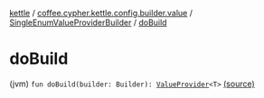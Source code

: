 [kettle](../../index.md) / [coffee.cypher.kettle.config.builder.value](../index.md) / [SingleEnumValueProviderBuilder](index.md) / [doBuild](./do-build.md)

# doBuild

(jvm) `fun doBuild(builder: Builder): `[`ValueProvider`](../../coffee.cypher.kettle.config.value/-value-provider/index.md)`<T>` [(source)](https://github.com/Cypher121/kettle/blob/master/src/main/kotlin/coffee/cypher/kettle/config/builder/value/SingleEnumValueProviderBuilder.kt#L21)